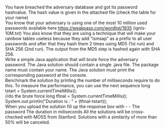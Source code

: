 You have breached the adversary database and got its password hashvalue. The hash value is 
given in the attached file (check the table for your name)  
You know that your adversary is using one of the most 10 million used passwords available here 
https://weakpass.com/wordlist/1935 (ignis-10M.txt) 
You also know that they are using a technique that will make your rainbow tables useless 
because they add “ismsap” as a prefix to all user passwords and after that they hash them 2 
times using MD5 (1st run) and SHA 256 (2nd run). The output from the MD5 step is hashed 
again with SHA 256.  
Write a simple Java application that will brute force the adversary password. The Java solution 
should contain a single .java file. The package name must contain your name. The Java solution 
must print the corresponding password at the console.  
Benchmark the solution by printing the number of milliseconds require to do this. To measure 
the performance, you can use the next sequence 
long tstart = System.currentTimeMillis();  
//do the brute force 
long tfinal = System.currentTimeMillis();  
System.out.println("Duration is : " + (tfinal-tstart));  
When you upload the solution fill up the response box with - - 
The password 
The duration in miliseconds 
All the solutions will be cross-checked with MOSS from Stanford. Solutions with a similarity of 
more than 50% will be canceled.